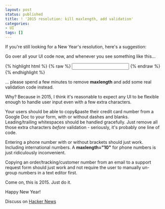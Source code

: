 ```yaml
---
layout: post
status: published
title: ! '2015 resolution: kill maxlength, add validation'
categories:
- UI
tags: []
---
```

If you're still looking for a New Year's resolution, here's a suggestion: 

Go over all your UI code now, and whenever you see something like this...
<!-- more -->
{% highlight html %} 
{% raw %}
<input id="credit-card-number" maxlength="16">
{% endraw %}
{% endhighlight %}

... please spend a few minutes to remove **maxlength** and add some real validation code instead. 

Why? Because in 2015, I think it's reasonable to expect any UI to be flexible enough to handle user input even with a few extra characters. 

Your users should be able to copy&paste their credit card number from a Google Doc to your form, with or without dashes and blanks. Leading/trailing whitespaces should be handled gracefully. Just remove all those extra characters *before* validation - seriously, it's probably one line of code.

Entering a phone number with or without brackets should just work. Including international numbers. A **maxlength="10"** for phone numbers is just ridiculously inconvenient.

Copying an order/tracking/customer number from an email to a support request form should just work and not require the user to manually un-group numbers in a text editor first. 

Come on, this is 2015. Just do it.

Happy New Year!


Discuss on [Hacker News](https://news.ycombinator.com/item?id=8807841)



